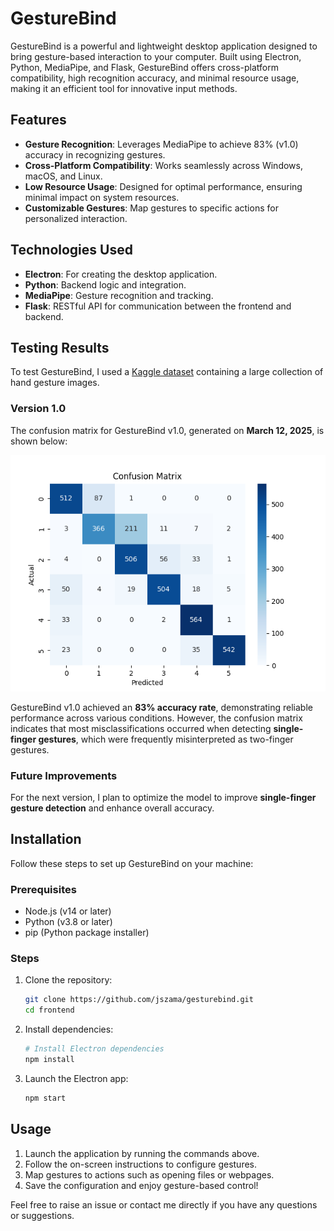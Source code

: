 # GestureBind

GestureBind is a powerful and lightweight desktop application designed to bring gesture-based interaction to your computer. Built using Electron, Python, MediaPipe, and Flask, GestureBind offers cross-platform compatibility, high recognition accuracy, and minimal resource usage, making it an efficient tool for innovative input methods.

## Features

- **Gesture Recognition**: Leverages MediaPipe to achieve 83% (v1.0) accuracy in recognizing gestures.
- **Cross-Platform Compatibility**: Works seamlessly across Windows, macOS, and Linux.
- **Low Resource Usage**: Designed for optimal performance, ensuring minimal impact on system resources.
- **Customizable Gestures**: Map gestures to specific actions for personalized interaction.

## Technologies Used

- **Electron**: For creating the desktop application.
- **Python**: Backend logic and integration.
- **MediaPipe**: Gesture recognition and tracking.
- **Flask**: RESTful API for communication between the frontend and backend.

## Testing Results  

To test GestureBind, I used a [Kaggle dataset](https://www.kaggle.com/datasets/koryakinp/fingers) containing a large collection of hand gesture images.  

### Version 1.0  

The confusion matrix for GestureBind v1.0, generated on **March 12, 2025**, is shown below:  

![Confusion Matrix](https://raw.githubusercontent.com/jszama/gesturebind/main/backend/test_results/GestureBind_v1_confusion_matrix.png?token=GHSAT0AAAAAADACDJU5QIRC7CTVI7RTW27EZ6SAHIA)  

GestureBind v1.0 achieved an **83% accuracy rate**, demonstrating reliable performance across various conditions. However, the confusion matrix indicates that most misclassifications occurred when detecting **single-finger gestures**, which were frequently misinterpreted as two-finger gestures.  

### Future Improvements  

For the next version, I plan to optimize the model to improve **single-finger gesture detection** and enhance overall accuracy.

## Installation

Follow these steps to set up GestureBind on your machine:

### Prerequisites

- Node.js (v14 or later)
- Python (v3.8 or later)
- pip (Python package installer)

### Steps

1. Clone the repository:

   ```bash
   git clone https://github.com/jszama/gesturebind.git
   cd frontend
   ```

2. Install dependencies:

   ```bash
   # Install Electron dependencies
   npm install
   ```

3. Launch the Electron app:

   ```bash
   npm start
   ```

## Usage

1. Launch the application by running the commands above.
2. Follow the on-screen instructions to configure gestures.
3. Map gestures to actions such as opening files or webpages.
4. Save the configuration and enjoy gesture-based control!

Feel free to raise an issue or contact me directly if you have any questions or suggestions.

